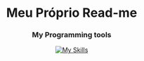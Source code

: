 <!DOCTYPE html>
<html lang="pt-br">
<head>
    <meta charset="UTF-8">
    <meta name="viewport" content="width=device-width, initial-scale=1.0">       
</head>
<body>    
    <h1 align="center" style="color🚙">Meu Próprio Read-me</h1>
<div align="center">
  <h3>My Programming tools</h3>
    
  [![My Skills](https://skillicons.dev/icons?i=html,css,js,postman,github,vscode)](https://skillicons.dev)
  
</div>
</body>
</html>
